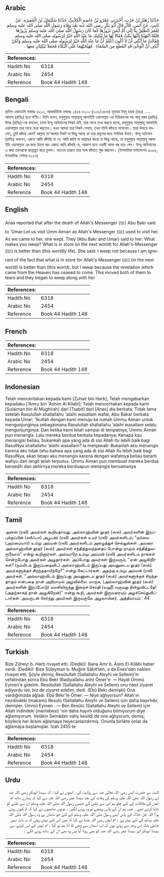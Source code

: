 ## Arabic


<div dir="rtl" lang="ar" style={{fontSize:'larger',backgroundColor:'#f8f9fa',padding:20}}>
حَدَّثَنَا زُهَيْرُ بْنُ حَرْبٍ، أَخْبَرَنِي عَمْرُو بْنُ عَاصِمٍ الْكِلاَبِيُّ، حَدَّثَنَا سُلَيْمَانُ بْنُ الْمُغِيرَةِ، عَنْ ثَابِتٍ، عَنْ أَنَسٍ، قَالَ قَالَ أَبُو بَكْرٍ رضى الله عنه بَعْدَ وَفَاةِ رَسُولِ اللَّهِ صلى الله عليه وسلم لِعُمَرَ انْطَلِقْ بِنَا إِلَى أُمِّ أَيْمَنَ نَزُورُهَا كَمَا كَانَ رَسُولُ اللَّهِ صلى الله عليه وسلم يَزُورُهَا ‏.‏ فَلَمَّا انْتَهَيْنَا إِلَيْهَا بَكَتْ فَقَالاَ لَهَا مَا يُبْكِيكِ مَا عِنْدَ اللَّهِ خَيْرٌ لِرَسُولِهِ صلى الله عليه وسلم ‏.‏ فَقَالَتْ مَا أَبْكِي أَنْ لاَ أَكُونَ أَعْلَمُ أَنَّ مَا عِنْدَ اللَّهِ خَيْرٌ لِرَسُولِهِ صلى الله عليه وسلم وَلَكِنْ أَبْكِي أَنَّ الْوَحْىَ قَدِ انْقَطَعَ مِنَ السَّمَاءِ ‏.‏ فَهَيَّجَتْهُمَا عَلَى الْبُكَاءِ فَجَعَلاَ يَبْكِيَانِ مَعَهَا ‏.‏
</div>
<div style={{backgroundColor:'#f8f9fa',padding:20, marginBottom: 10}}><table> <thead> <tr> <th>References:</th> <th></th> </tr> </thead> <tbody><tr><td>Hadith No</td><td>6318</td></tr><tr><td>Arabic No</td><td>2454</td></tr><tr><td>Reference</td><td>Book 44 Hadith 148</td></tr></tbody></table></div>

## Bengali


<div dir="ltr" lang="bn" style={{fontSize:'larger',backgroundColor:'#f8f9fa',padding:20}}>
হাদিস একাডেমি নাম্বারঃ ৬২১২, আন্তর্জাতিক নাম্বারঃ ২৪৫৪ ৬২১২-(১০৩/২৪৫৪) যুহায়র ইবনু হারব (রহঃ) ..... আনাস (রাযিঃ) হতে বর্ণিত। তিনি বলেন, রসূলুল্লাহ সাল্লাল্লাহু আলাইহি ওয়াসাল্লাম এর ইন্তিকালের পর আবূ বকর (রাযিঃ) উমর (রাযিঃ)-কে বললেন, চলো উম্মু আইমানের নিকট যাই, তার সাথে দেখা করতে যাবো, রসূলুল্লাহ সাল্লাল্লাহু আলাইহি ওয়াসাল্লাম তার সাথে দেখা করতেন। যখন আমরা তার নিকট গেলাম, তখন তিনি কাঁদতে লাগলেন। তারা উভয়ে বললেন, তুমি কাঁদছ কেন? আল্লাহ তা'আলার নিকট যা কিছু আছে তা তার রসূলের জন্য সর্বাধিক উত্তম। উম্মু আইমান (রাযিঃ) বললেন, এজন্য আমি কাঁদছি না যে, আমি জানি না আল্লাহর কাছে যা কিছু আছে, তা রসূলুল্লাহ সাল্লাল্লাহু আলাইহি ওয়াসাল্লাম এর জন্য উত্তম বরং এজন্য আমি কাঁদছি যে, আকাশ হতে ওয়াহী আসা বন্ধ হয়ে গেল। উম্মু আইমানের এ কথা তাদেরকে কান্নাপ্লুত করে তুলল। অতএব তারাও তার সঙ্গে কাঁদতে শুরু করলেন। (ইসলামিক ফাউন্ডেশন ৬০৯৬, ইসলামিক সেন্টার ৬১৩৭)
</div>
<div style={{backgroundColor:'#f8f9fa',padding:20, marginBottom: 10}}><table> <thead> <tr> <th>References:</th> <th></th> </tr> </thead> <tbody><tr><td>Hadith No</td><td>6318</td></tr><tr><td>Arabic No</td><td>2454</td></tr><tr><td>Reference</td><td>Book 44 Hadith 148</td></tr></tbody></table></div>

## English


<div dir="ltr" lang="en" style={{fontSize:'larger',backgroundColor:'#f8f9fa',padding:20}}>
Anas reported that after the death of Allah's Messenger (ﷺ) Abu Bakr said to 'Umar:Let us visit Umm Aiman as Allah's Messenger (ﷺ) used to visit her. As we came to her, she wept. They (Abu Bakr and Umar) said to her: What makes you weep? What is in store (in the next world) for Allah's-Messenger (ﷺ) is better than (this worldly life). She said: I weep not because I am ignorant of the fact that what is in store for Allah's Messenger (ﷺ) (in the next world) is better than (this world), but I weep because the revelation which came from the Heaven has ceased to come. This moved both of them to tears and they began to weep along with her
</div>
<div style={{backgroundColor:'#f8f9fa',padding:20, marginBottom: 10}}><table> <thead> <tr> <th>References:</th> <th></th> </tr> </thead> <tbody><tr><td>Hadith No</td><td>6318</td></tr><tr><td>Arabic No</td><td>2454</td></tr><tr><td>Reference</td><td>Book 44 Hadith 148</td></tr></tbody></table></div>

## French


<div dir="ltr" lang="fr" style={{fontSize:'larger',backgroundColor:'#f8f9fa',padding:20}}>

</div>
<div style={{backgroundColor:'#f8f9fa',padding:20, marginBottom: 10}}><table> <thead> <tr> <th>References:</th> <th></th> </tr> </thead> <tbody><tr><td>Hadith No</td><td>6318</td></tr><tr><td>Arabic No</td><td>2454</td></tr><tr><td>Reference</td><td>Book 44 Hadith 148</td></tr></tbody></table></div>

## Indonesian


<div dir="ltr" lang="id" style={{fontSize:'larger',backgroundColor:'#f8f9fa',padding:20}}>
Telah menceritakan kepada kami [Zuhair bin Harb]; Telah mengabarkan kepadaku ['Amru bin 'Ashim Al Kilabi]; Telah menceritakan kepada kami [Sulaiman bin Al Mughirah] dari [Tsabit] dari [Anas] dia berkata; Tidak lama setelah Rasulullah shallallahu 'alaihi wasallam wafat, Abu Bakar berkata kepada Umar; 'Ikutlah dengan kami menuju ke rumah Ummu Aiman untuk mengunjunginya sebagaimana Rasulullah shallallahu 'alaihi wasallam selalu mengunjunginya. Dan ketika kami telah sampai di tempatnya, Ummu Aiman pun menangis. Lalu mereka berdua berkata kepadanya; Kenapa kau menangisi beliau, bukankah apa yang ada di sisi Allah itu lebih baik bagi RasulNya shallallahu 'alaihi wasallam? Ia menjawab: Bukanlah aku menangis karena aku tidak tahu bahwa apa yang ada di sisi Allah itu lebih baik bagi RasulNya, akan tetapi aku menangis karena dengan wafatnya beliau berarti wahyu dari langit telah terputus. Ummu Aiman pun membuat mereka berdua bersedih dan akhirnya mereka berduapun menangis bersamanya
</div>
<div style={{backgroundColor:'#f8f9fa',padding:20, marginBottom: 10}}><table> <thead> <tr> <th>References:</th> <th></th> </tr> </thead> <tbody><tr><td>Hadith No</td><td>6318</td></tr><tr><td>Arabic No</td><td>2454</td></tr><tr><td>Reference</td><td>Book 44 Hadith 148</td></tr></tbody></table></div>

## Tamil


<div dir="ltr" lang="ta" style={{fontSize:'larger',backgroundColor:'#f8f9fa',padding:20}}>
அனஸ் (ரலி) அவர்கள் கூறியதாவது: அல்லாஹ்வின் தூதர் (ஸல்) அவர்களின் இறப்புக்குப்பின் (கலீஃபா) அபூபக்ர் (ரலி) அவர்கள் உமர் (ரலி) அவர்களிடம், "நம்மை (அம்மையார்) உம்மு அய்மன் (ரலி) அவர்களிடம் அழைத்துச் செல்லுங்கள். அவரை அல்லாஹ்வின் தூதர் (ஸல்) அவர்கள் சந்தித்துவந்ததைப் போன்று நாமும் சந்தித்துவருவோம்" என்று கூறினார்கள். அவ்வாறே உம்மு அய்மன் (ரலி) அவர்களிடம் நாங்கள் சென்றபோது அவர்கள் அழுதார்கள். அப்போது அவர்கள் இருவரும், "ஏன் அழுகிறீர்கள்? (நம்மிடம் இருப்பதைவிட) அல்லாஹ்விடம் இருப்பது அவனுடைய தூதர் (ஸல்) அவர்களுக்குச் சிறந்ததாயிற்றே?" என்று கேட்டார்கள். அதற்கு உம்மு அய்மன் (ரலி) அவர்கள், "அல்லாஹ்விடம் இருப்பது அவனுடைய தூதர் (ஸல்) அவர்களுக்குச் சிறந்ததாகும் என்பதை நான் அறியாமல் அழவில்லை. மாறாக, (அல்லாஹ்வின் தூதர் (ஸல்) அவர்களின் இறப்போடு) வானிலிருந்து இறைச் செய்தி (வஹீ) வருவது நின்றுவிட்டதே! (அதற்காகத் தான் அழுகிறேன்)" என்று கூறி, அவர்கள் இருவரையும் அழச்செய்துவிட்டார்கள். அவருடன் சேர்ந்து அவர்கள் இருவருமே அழலாயினர். அத்தியாயம் : 44
</div>
<div style={{backgroundColor:'#f8f9fa',padding:20, marginBottom: 10}}><table> <thead> <tr> <th>References:</th> <th></th> </tr> </thead> <tbody><tr><td>Hadith No</td><td>6318</td></tr><tr><td>Arabic No</td><td>2454</td></tr><tr><td>Reference</td><td>Book 44 Hadith 148</td></tr></tbody></table></div>

## Turkish


<div dir="ltr" lang="tr" style={{fontSize:'larger',backgroundColor:'#f8f9fa',padding:20}}>
Bize Züheyr b. Harb rivayet etti. (Dediki): Bana Amr b. Âsim El-Kilâbi haber verdi. (Dediki): Bize Süleyman b. Muğire Sâbit'ten, o da Enes'den naklen rivayet etti, Şöyle demiş; Resûlullah (Sallallahu Aleyhi ve Sellem)'in vefatından sonra Ebû Bekr (Radiyallahu anh) Ömer'e: — Haydi Ümmü Eymen'e gidelim. Resûlullah (Sallallahu Aleyhi ve Sellem) onu nasıl ziyaret ediyordu ise, biz de ziyaret edelim, dedi. (Ebû Bekr demişki) Ona vardığımızda ağladı. Ebû Bekr'le Ömer: — Niye ağlıyorsun? Allah'ın nezdindeki (makamı) Resulü (Sallallahu Aleyhi ve Sellem) için daha hayırlıdır, demişler. Ümmü Eymen : — Ben Resûlü (Sallallahu Aleyhi ve Sellem) için Allah indindeki (mertebesi) 'nin daha hayırlı olduğunu bilmiyorum diye ağlamıyorum. Velâkin Semâdan vahy kesildi de ona ağlıyorum, demiş; böylece her ikisini ağlamaya heyecanlandırmış. Onunla birlikte onlar da ağlamaya başlamışlar. İzah 2455 te
</div>
<div style={{backgroundColor:'#f8f9fa',padding:20, marginBottom: 10}}><table> <thead> <tr> <th>References:</th> <th></th> </tr> </thead> <tbody><tr><td>Hadith No</td><td>6318</td></tr><tr><td>Arabic No</td><td>2454</td></tr><tr><td>Reference</td><td>Book 44 Hadith 148</td></tr></tbody></table></div>

## Urdu


<div dir="rtl" lang="ur" style={{fontSize:'larger',backgroundColor:'#f8f9fa',padding:20}}>
ثابت نے حضرت انس رضی اللہ تعالیٰ عنہ سے روایت کی ، انھوں نے کہا : کہ سیدنا ابوبکر رضی اللہ عنہ نے رسول اللہ صلی اللہ علیہ وسلم کی وفات کے بعد سیدنا عمر رضی اللہ عنہ سے کہا کہ ہمارے ساتھ ام ایمن کی ملاقات کے لئے چلو ہم اس سے ملیں گے جیسے رسول اللہ صلی اللہ علیہ وسلم ان سے ملنے کو جایا کرتے تھے ۔ جب ہم ان کے پاس پہنچے تو وہ رونے لگیں ۔ دونوں ساتھیوں نے کہا کہ تم کیوں روتی ہو؟ اللہ جل جلالہ کے پاس اپنے رسول صلی اللہ علیہ وسلم کے لئے جو سامان ہے وہ رسول اللہ صلی اللہ علیہ وسلم کے لئے بہتر ہے ۔ ام ایمن رضی اللہ عنہا نے کہا کہ میں اس لئے نہیں روتی کہ یہ بات نہیں جانتی بلکہ اس وجہ سے روتی ہوں کہ اب آسمان سے وحی کا آنا بند ہو گیا ۔ ام ایمن کے اس کہنے سے سیدنا ابوبکر اور سیدنا عمر رضی اللہ عنہ کو بھی رونا آیا پس وہ بھی ان کے ساتھ رونے لگے ۔
</div>
<div style={{backgroundColor:'#f8f9fa',padding:20, marginBottom: 10}}><table> <thead> <tr> <th>References:</th> <th></th> </tr> </thead> <tbody><tr><td>Hadith No</td><td>6318</td></tr><tr><td>Arabic No</td><td>2454</td></tr><tr><td>Reference</td><td>Book 44 Hadith 148</td></tr></tbody></table></div>